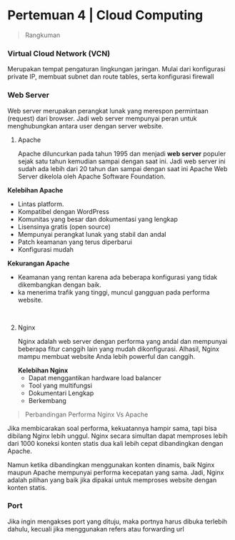 # Pertemuan 4 | Cloud Computing

> Rangkuman

### Virtual Cloud Network (VCN)

<p>Merupakan tempat pengaturan lingkungan jaringan. Mulai dari konfigurasi private IP, membuat subnet dan route tables, 
serta konfigurasi firewall</p>

### Web Server

 <p>Web server merupakan perangkat lunak yang merespon permintaan (request) dari browser. Jadi web server mempunyai peran untuk menghubungkan antara user dengan server website.</p>

 1. Apache
    <p>Apache diluncurkan pada tahun 1995 dan menjadi <b>web server</b> populer sejak satu tahun kemudian sampai dengan saat ini. Jadi web server ini sudah ada lebih dari 20 tahun dan sampai dengan saat ini Apache Web Server dikelola oleh Apache Software Foundation.</p>

    
   <b>Kelebihan Apache</b>
    <ul>
      <li>Lintas platform.</li>
      <li>Kompatibel dengan WordPress</li>
      <li>Komunitas yang besar dan dokumentasi yang lengkap</li>
      <li>Lisensinya gratis (open source)</li>
      <li>Mempunyai perangkat lunak yang stabil dan andal</li>
      <li>Patch keamanan yang terus diperbarui</li>
      <li>Konfigurasi mudah</li>
    </ul>
    <b>Kekurangan Apache</b>
    <ul>
      <li>Keamanan yang rentan karena ada beberapa konfigurasi yang tidak dikembangkan dengan baik.</li>
      <li>ka menerima trafik yang tinggi, muncul gangguan pada performa website.</li>
    </ul>
    <br>
    
 2. Nginx
    <p>Nginx adalah web server dengan performa yang andal dan mempunyai beberapa fitur canggih lain yang mudah dikonfigurasi. Alhasil, Nginx mampu membuat website Anda lebih powerful dan canggih.</p>
    <b>Kelebihan Nginx</b>
     <ul>
      <li>Dapat menggantikan hardware load balancer</li>
      <li>Tool yang multifungsi</li>
      <li>Dokumentari Lengkap</li>
      <li>Berkembang</li>
     </ul>
    
> Perbandingan Performa Nginx Vs Apache

  <p>Jika membicarakan soal performa, kekuatannya hampir sama, tapi bisa dibilang Nginx lebih unggul. Nginx secara simultan dapat memproses lebih dari 1000 koneksi konten statis dua kali lebih cepat dibandingkan dengan Apache.</p>

  <p>Namun ketika dibandingkan menggunakan konten dinamis, baik Nginx maupun Apache mempunyai performa kecepatan yang sama. Jadi, Nginx adalah pilihan yang baik jika dipakai untuk memproses website dengan konten statis.</p>
  
  ### Port
   <p>Jika ingin mengakses port yang dituju, maka portnya harus dibuka terlebih dahulu, kecuali jika menggunakan refers atau forwarding url</p>

 
    
